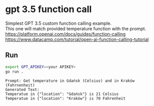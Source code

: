 # gpt 3.5 function call

Simplest GPT 3.5 custom function calling example.  
This one will match provided temperature function with the prompt.  
https://platform.openai.com/docs/guides/function-calling  
https://www.datacamp.com/tutorial/open-ai-function-calling-tutorial  

## Run

```sh
export GPT_APIKEY=<your APIKEY>
go run .
```

```
Prompt: Get temperature in Gdańsk (Celsius) and in Kraków (Fahrnenheit)
Generated Text:
Temperatue in {"location": "Gdańsk"} is 21 Celsius
Temperatue in {"location": "Kraków"} is 70 Fahrenheit
```